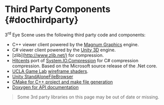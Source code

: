# Third Party Components {#docthirdparty}

3<sup>rd</sup> Eye Scene uses the following third party code and components:

- C++ viewer client powered by the [Magnum Graphics](https://magnum.graphics/) engine.
- C# viewer client powered by the [Unity 3D](https://unity3d.com/) engine.
- [zlib](<http://www.zlib.net/)> for compression.
- [Hitcents](http://www.hitcents.com/) port of [System.IO.Compression](https://msdn.microsoft.com/en-us/library/system.io.compression(v=vs.110).aspx) for C# compression compression. Based on the Microsoft source release of the .Net core.
- [UCLA Game Lab](http://games.ucla.edu/) [wireframe shaders](https://www.assetstore.unity3d.com/en/#!/content/21897).
- [Unity StandAloneFileBrowser](https://github.com/gkngkc/UnityStandaloneFileBrowser)
- [CMake for C++ project and make file generation](http://www.cmake.org/)
- [Doxygen for API documentation](http://www.stack.nl/~dimitri/doxygen/)

> Some 3rd party libraries on this page may be out of date or missing.
